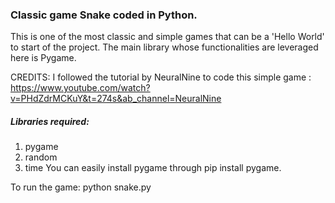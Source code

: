 ### Classic game Snake coded in Python.

This is one of the most classic and simple games that can be a 'Hello World' to start of the project.
The main library whose functionalities are leveraged here is Pygame.

CREDITS: I followed the tutorial by NeuralNine to code this simple game : https://www.youtube.com/watch?v=PHdZdrMCKuY&t=274s&ab_channel=NeuralNine

##### Libraries required:
1. pygame
2. random
3. time
You can easily install pygame through pip install pygame.

To run the game:
python snake.py
